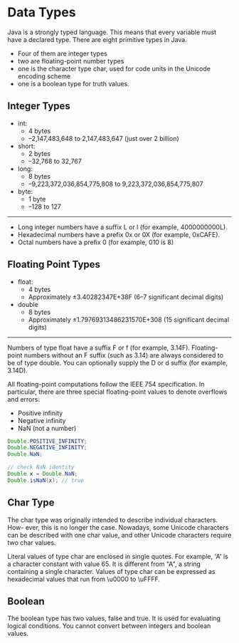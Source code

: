 # Data Types

Java is a strongly typed language. This means that every variable must have a
declared type. There are eight primitive types in Java. 
- Four of them are integer types
- two are floating-point number types
- one is the character type char, used for code units in the Unicode encoding scheme
- one is a boolean type for truth values.

## Integer Types

- int:
  - 4 bytes
  - –2,147,483,648 to 2,147,483,647 (just over 2 billion)
- short:
  - 2 bytes
  - –32,768 to 32,767
- long:
  - 8 bytes
  - –9,223,372,036,854,775,808 to 9,223,372,036,854,775,807
- byte:
  - 1 byte
  - –128 to 127
---
- Long integer numbers have a suffix L or l (for example, 4000000000L). 
- Hexadecimal numbers have a prefix 0x or 0X (for example, 0xCAFE). 
- Octal numbers have a prefix 0 (for example, 010 is 8)
  
## Floating Point Types

- float:
  - 4 bytes
  - Approximately ±3.40282347E+38F (6–7 significant decimal digits)
- double
  - 8 bytes
  - Approximately ±1.79769313486231570E+308 (15 significant decimal digits)

---

Numbers of type float have a suffix F or f (for example, 3.14F). Floating-point
numbers without an F suffix (such as 3.14) are always considered to be of type
double. You can optionally supply the D or d suffix (for example, 3.14D).

All floating-point computations follow the IEEE 754 specification. In particular,
there are three special floating-point values to denote overflows and errors:

- Positive infinity
- Negative infinity
- NaN (not a number)

```java
Double.POSITIVE_INFINITY;
Double.NEGATIVE_INFINITY;
Double.NaN;

// check NaN identity
Double x = Double.NaN;
Double.isNaN(x); // true
```

## Char Type

The char type was originally intended to describe individual characters. How-
ever, this is no longer the case. Nowadays, some Unicode characters can be
described with one char value, and other Unicode characters require two char
values.

Literal values of type char are enclosed in single quotes. For example, 'A' is a
character constant with value 65. It is different from "A", a string containing
a single character. Values of type char can be expressed as hexadecimal values
that run from \u0000 to \uFFFF.

## Boolean

The boolean type has two values, false and true. It is used for evaluating logical
conditions. You cannot convert between integers and boolean values.